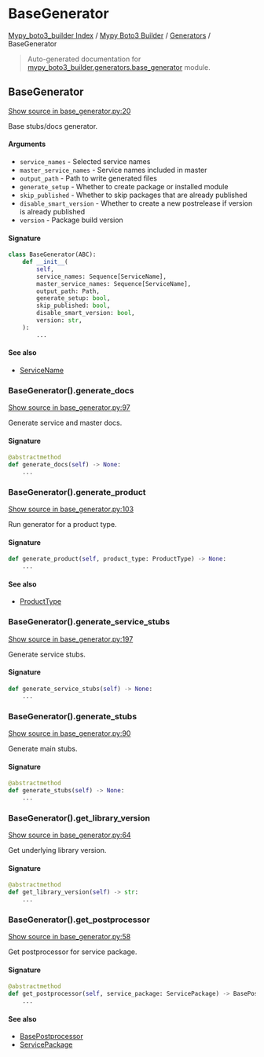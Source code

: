 # BaseGenerator

[Mypy_boto3_builder Index](../../README.md#mypy_boto3_builder-index) /
[Mypy Boto3 Builder](../index.md#mypy-boto3-builder) /
[Generators](./index.md#generators) /
BaseGenerator

> Auto-generated documentation for [mypy_boto3_builder.generators.base_generator](https://github.com/youtype/mypy_boto3_builder/blob/main/mypy_boto3_builder/generators/base_generator.py) module.

## BaseGenerator

[Show source in base_generator.py:20](https://github.com/youtype/mypy_boto3_builder/blob/main/mypy_boto3_builder/generators/base_generator.py#L20)

Base stubs/docs generator.

#### Arguments

- `service_names` - Selected service names
- `master_service_names` - Service names included in master
- `output_path` - Path to write generated files
- `generate_setup` - Whether to create package or installed module
- `skip_published` - Whether to skip packages that are already published
- `disable_smart_version` - Whether to create a new postrelease if version is already published
- `version` - Package build version

#### Signature

```python
class BaseGenerator(ABC):
    def __init__(
        self,
        service_names: Sequence[ServiceName],
        master_service_names: Sequence[ServiceName],
        output_path: Path,
        generate_setup: bool,
        skip_published: bool,
        disable_smart_version: bool,
        version: str,
    ):
        ...
```

#### See also

- [ServiceName](../service_name.md#servicename)

### BaseGenerator().generate_docs

[Show source in base_generator.py:97](https://github.com/youtype/mypy_boto3_builder/blob/main/mypy_boto3_builder/generators/base_generator.py#L97)

Generate service and master docs.

#### Signature

```python
@abstractmethod
def generate_docs(self) -> None:
    ...
```

### BaseGenerator().generate_product

[Show source in base_generator.py:103](https://github.com/youtype/mypy_boto3_builder/blob/main/mypy_boto3_builder/generators/base_generator.py#L103)

Run generator for a product type.

#### Signature

```python
def generate_product(self, product_type: ProductType) -> None:
    ...
```

#### See also

- [ProductType](../constants.md#producttype)

### BaseGenerator().generate_service_stubs

[Show source in base_generator.py:197](https://github.com/youtype/mypy_boto3_builder/blob/main/mypy_boto3_builder/generators/base_generator.py#L197)

Generate service stubs.

#### Signature

```python
def generate_service_stubs(self) -> None:
    ...
```

### BaseGenerator().generate_stubs

[Show source in base_generator.py:90](https://github.com/youtype/mypy_boto3_builder/blob/main/mypy_boto3_builder/generators/base_generator.py#L90)

Generate main stubs.

#### Signature

```python
@abstractmethod
def generate_stubs(self) -> None:
    ...
```

### BaseGenerator().get_library_version

[Show source in base_generator.py:64](https://github.com/youtype/mypy_boto3_builder/blob/main/mypy_boto3_builder/generators/base_generator.py#L64)

Get underlying library version.

#### Signature

```python
@abstractmethod
def get_library_version(self) -> str:
    ...
```

### BaseGenerator().get_postprocessor

[Show source in base_generator.py:58](https://github.com/youtype/mypy_boto3_builder/blob/main/mypy_boto3_builder/generators/base_generator.py#L58)

Get postprocessor for service package.

#### Signature

```python
@abstractmethod
def get_postprocessor(self, service_package: ServicePackage) -> BasePostprocessor:
    ...
```

#### See also

- [BasePostprocessor](../postprocessors/base.md#basepostprocessor)
- [ServicePackage](../structures/service_package.md#servicepackage)
